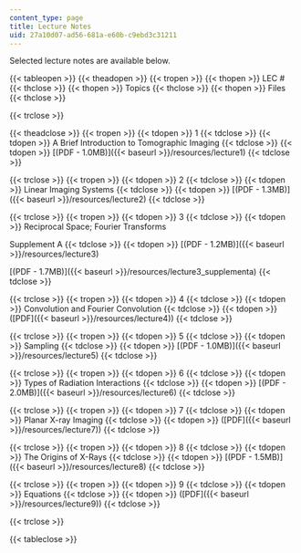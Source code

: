 ```yaml
---
content_type: page
title: Lecture Notes
uid: 27a10d07-ad56-681a-e60b-c9ebd3c31211
---
```


Selected lecture notes are available below.

{{< tableopen >}}
{{< theadopen >}}
{{< tropen >}}
{{< thopen >}}
LEC #
{{< thclose >}}
{{< thopen >}}
Topics
{{< thclose >}}
{{< thopen >}}
Files
{{< thclose >}}

{{< trclose >}}

{{< theadclose >}}
{{< tropen >}}
{{< tdopen >}}
1
{{< tdclose >}}
{{< tdopen >}}
A Brief Introduction to Tomographic Imaging
{{< tdclose >}}
{{< tdopen >}}
[(PDF - 1.0MB)]({{< baseurl >}}/resources/lecture1)
{{< tdclose >}}

{{< trclose >}}
{{< tropen >}}
{{< tdopen >}}
2
{{< tdclose >}}
{{< tdopen >}}
Linear Imaging Systems
{{< tdclose >}}
{{< tdopen >}}
[(PDF - 1.3MB)]({{< baseurl >}}/resources/lecture2)
{{< tdclose >}}

{{< trclose >}}
{{< tropen >}}
{{< tdopen >}}
3
{{< tdclose >}}
{{< tdopen >}}
Reciprocal Space; Fourier Transforms  
  
Supplement A
{{< tdclose >}}
{{< tdopen >}}
[(PDF - 1.2MB)]({{< baseurl >}}/resources/lecture3)  
  
[(PDF - 1.7MB)]({{< baseurl >}}/resources/lecture3_supplementa)
{{< tdclose >}}

{{< trclose >}}
{{< tropen >}}
{{< tdopen >}}
4
{{< tdclose >}}
{{< tdopen >}}
Convolution and Fourier Convolution
{{< tdclose >}}
{{< tdopen >}}
([PDF]({{< baseurl >}}/resources/lecture4))
{{< tdclose >}}

{{< trclose >}}
{{< tropen >}}
{{< tdopen >}}
5
{{< tdclose >}}
{{< tdopen >}}
Sampling
{{< tdclose >}}
{{< tdopen >}}
[(PDF - 1.0MB)]({{< baseurl >}}/resources/lecture5)
{{< tdclose >}}

{{< trclose >}}
{{< tropen >}}
{{< tdopen >}}
6
{{< tdclose >}}
{{< tdopen >}}
Types of Radiation Interactions
{{< tdclose >}}
{{< tdopen >}}
[(PDF - 2.0MB)]({{< baseurl >}}/resources/lecture6)
{{< tdclose >}}

{{< trclose >}}
{{< tropen >}}
{{< tdopen >}}
7
{{< tdclose >}}
{{< tdopen >}}
Planar X-ray Imaging
{{< tdclose >}}
{{< tdopen >}}
([PDF]({{< baseurl >}}/resources/lecture7))
{{< tdclose >}}

{{< trclose >}}
{{< tropen >}}
{{< tdopen >}}
8
{{< tdclose >}}
{{< tdopen >}}
The Origins of X-Rays
{{< tdclose >}}
{{< tdopen >}}
[(PDF - 1.5MB)]({{< baseurl >}}/resources/lecture8)
{{< tdclose >}}

{{< trclose >}}
{{< tropen >}}
{{< tdopen >}}
9
{{< tdclose >}}
{{< tdopen >}}
Equations
{{< tdclose >}}
{{< tdopen >}}
([PDF]({{< baseurl >}}/resources/lecture9))
{{< tdclose >}}

{{< trclose >}}

{{< tableclose >}}